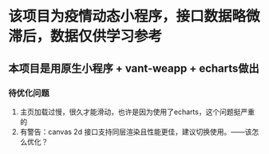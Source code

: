 # 该项目为疫情动态小程序，接口数据略微滞后，数据仅供学习参考 #

## 本项目是用原生小程序 + vant-weapp + echarts做出 ##

### 待优化问题 ###
1. 主页加载过慢，很久才能滑动，也许是因为使用了echarts，这个问题挺严重的
2. 有警告：canvas 2d 接口支持同层渲染且性能更佳，建议切换使用。——该怎么优化？